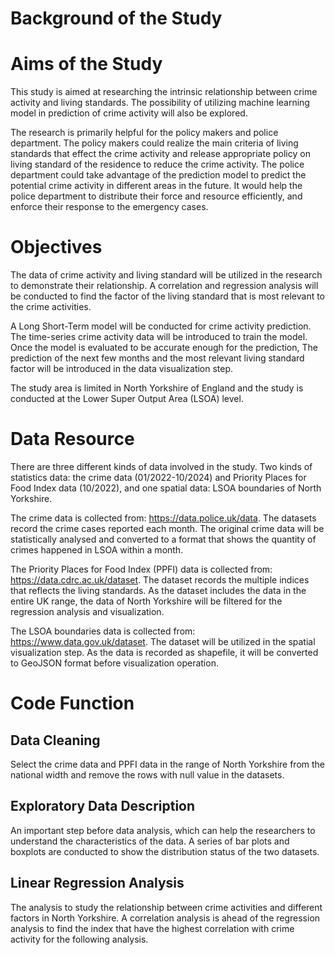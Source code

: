 # Background of the Study

# Aims of the Study

This study is aimed at researching the intrinsic relationship between crime activity and living standards. The possibility of utilizing machine learning model in prediction of crime activity will also be explored. 

The research is primarily helpful for the policy makers and police department. The policy makers could realize the main criteria of living standards that effect the crime activity and release appropriate policy on living standard of the residence to reduce the crime activity. The police department could take advantage of the prediction model to predict the potential crime activity in different areas in the future. It would help the police department to distribute their force and resource efficiently, and enforce their response to the emergency cases.

# Objectives

The data of crime activity and living standard will be utilized in the research to demonstrate their relationship. A correlation and regression analysis will be conducted to find the factor of the living standard that is most relevant to the crime activities.
	
 A Long Short-Term model will be conducted for crime activity prediction. The time-series crime activity data will be introduced to train the model. Once the model is evaluated to be accurate enough for the prediction, The prediction of the next few months and the most relevant living standard factor will be introduced in the data visualization step.
 
The study area is limited in North Yorkshire of England and the study is conducted at the Lower Super Output Area (LSOA) level.

# Data Resource

There are three different kinds of data involved in the study. Two kinds of statistics data: the crime data (01/2022-10/2024) and Priority Places for Food Index data (10/2022), and one spatial data: LSOA boundaries of North Yorkshire.

The crime data is collected from: https://data.police.uk/data. The datasets record the crime cases reported each month. The original crime data will be statistically analysed and converted to a format that shows the quantity of crimes happened in LSOA within a month.

The Priority Places for Food Index (PPFI) data is collected from: https://data.cdrc.ac.uk/dataset. The dataset records the multiple indices that reflects the living standards. As the dataset includes the data in the entire UK range, the data of North Yorkshire will be filtered for the regression analysis and visualization.

The LSOA boundaries data is collected from: https://www.data.gov.uk/dataset. The dataset will be utilized in the spatial visualization step. As the data is recorded as shapefile, it will be converted to GeoJSON format before visualization operation.

# Code Function

## Data Cleaning
Select the crime data and PPFI data in the range of North Yorkshire from the national width and remove the rows with null value in the datasets.
## Exploratory Data Description
An important step before data analysis, which can help the researchers to understand the characteristics of the data. A series of bar plots and boxplots are conducted to show the distribution status of the two datasets.
## Linear Regression Analysis
The analysis to study the relationship between crime activities and different factors in North Yorkshire. A correlation analysis is ahead of the regression analysis to find the index that have the highest correlation with crime activity for the following analysis. 


